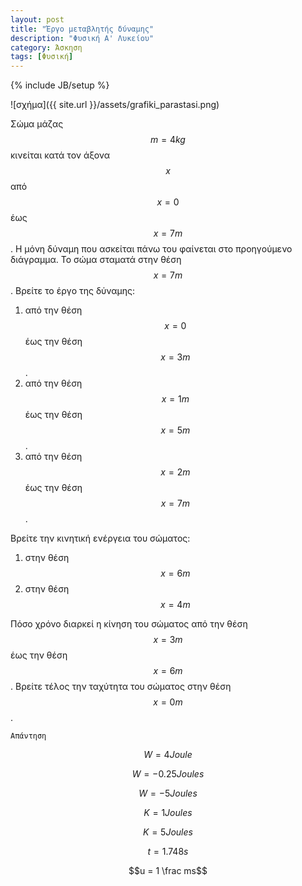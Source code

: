 ```yaml
---
layout: post
title: "Έργο μεταβλητής δύναμης"
description: "Φυσική Α' Λυκείου"
category: Άσκηση
tags: [Φυσική]
---
```

{% include JB/setup %}

![σχήμα]({{ site.url }}/assets/grafiki_parastasi.png) 


Σώμα μάζας $$m = 4kg$$ κινείται κατά τον άξονα $$x$$ από $$x=0$$ έως $$x=7m$$. H μόνη δύναμη που ασκείται πάνω του φαίνεται στο προηγούμενο διάγραμμα. Το σώμα σταματά στην θέση $$x=7m$$. Βρείτε το έργο της δύναμης:


1. από την θέση $$x =0 $$ έως την θέση $$x = 3m$$.
2. από την θέση $$x = 1m$$ έως την θέση $$x = 5m$$. 
3. από την θέση $$x = 2m$$ έως την θέση $$x = 7m$$.


Βρείτε την κινητική ενέργεια του σώματος:

1. στην θέση $$x = 6m$$
2. στην θέση $$x = 4m$$


Πόσο χρόνο διαρκεί η κίνηση του σώματος από την θέση $$x = 3m$$ έως την θέση $$x = 6m$$. Βρείτε τέλος την ταχύτητα του σώματος στην θέση $$x = 0m$$.


`Απάντηση`


$$W = 4Joule$$


$$W = -0.25Joules$$


$$W = -5Joules$$


$$K = 1Joules$$


$$K = 5Joules$$


$$t = 1.748s$$


$$u = 1 \frac ms$$


